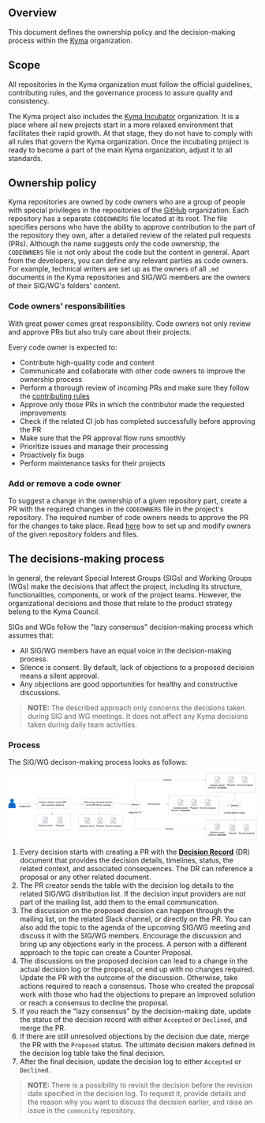 ## Overview

This document defines the ownership policy and the decision-making process within the [Kyma](../../../) organization.

## Scope

All repositories in the Kyma organization must follow the official guidelines, contributing rules, and the governance process to assure quality and consistency.

The Kyma project also includes the [Kyma Incubator](https://github.com/kyma-incubator) organization. It is a place where all new projects start in a more relaxed environment that facilitates their rapid growth. At that stage, they do not have to comply with all rules that govern the Kyma organization. Once the incubating project is ready to become a part of the main Kyma organization, adjust it to all standards.

## Ownership policy

Kyma repositories are owned by code owners who are a group of people with special privileges in the repositories of the [GitHub](../../../) organization. Each repository has a separate `CODEOWNERS` file located at its root. The file specifies persons who have the ability to approve contribution to the part of the repository they own, after a detailed review of the related pull requests (PRs). Although the name suggests only the code ownership, the `CODEOWNERS` file is not only about the code but the content in general. Apart from the developers, you can define any relevant parties as code owners. For example, technical writers are set up as the owners of all `.md` documents in the Kyma repositories and SIG/WG members are the owners of their SIG/WG's folders' content.

### Code owners' responsibilities

With great power comes great responsibility. Code owners not only review and approve PRs but also truly care about their projects.

Every code owner is expected to:

* Contribute high-quality code and content
* Communicate and collaborate with other code owners to improve the ownership process
* Perform a thorough review of incoming PRs and make sure they follow the [contributing rules](CONTRIBUTING.md)
* Approve only those PRs in which the contributor made the requested improvements
* Check if the related CI job has completed successfully before approving the PR
* Make sure that the PR approval flow runs smoothly
* Prioritize issues and manage their processing
* Proactively fix bugs
* Perform maintenance tasks for their projects

### Add or remove a code owner

To suggest a change in the ownership of a given repository part, create a PR with the required changes in the `CODEOWNERS` file in the project's repository. The required number of code owners needs to approve the PR for the changes to take place. Read [here](https://github.com/kyma-project/community/blob/master/guidelines/internal-guidelines/repository-template/template/CODEOWNERS) how to set up and modify owners of the given repository folders and files.

## The decisions-making process

In general, the relevant Special Interest Groups (SIGs) and Working Groups (WGs) make the decisions that affect the project, including its structure, functionalities, components, or work of the project teams. However, the organizational decisions and those that relate to the product strategy belong to the Kyma Council.

SIGs and WGs follow the "lazy consensus" decision-making process which assumes that:

* All SIG/WG members have an equal voice in the decision-making process.
* Silence is consent. By default, lack of objections to a proposed decision means a silent approval.
* Any objections are good opportunities for healthy and constructive discussions.

> **NOTE:** The described approach only concerns the decisions taken during SIG and WG meetings. It does not affect any Kyma decisions taken during daily team activities.

### Process

The SIG/WG decison-making process looks as follows:

![Decision-making process](assets/decision-making-process.png)

1. Every decision starts with creating a PR with the [**Decision Record**](./guidelines/templates/resources/DR.md) (DR) document that provides the decision details, timelines, status, the related context, and associated consequences. The DR can reference a proposal or any other related document.
2. The PR creator sends the table with the decision log details to the related SIG/WG distribution list. If the decision input providers are not part of the mailing list, add them to the email communication.
3. The discussion on the proposed decision can happen through the mailing list, on the related Slack channel, or directly on the PR. You can also add the topic to the agenda of the upcoming SIG/WG meeting and discuss it with the SIG/WG members. Encourage the discussion and bring up any objections early in the process. A person with a different approach to the topic can create a Counter Proposal.
4. The discussions on the proposed decision can lead to a change in the actual decision log or the proposal, or end up with no changes required. Update the PR with the outcome of the discussion. Otherwise, take actions required to reach a consensus. Those who created the proposal work with those who had the objections to prepare an improved solution or reach a consensus to decline the proposal.
5. If you reach the "lazy consensus" by the decision-making date, update the status of the decision record with either `Accepted` or `Declined`, and merge the PR.
6. If there are still unresolved objections by the decision due date, merge the PR with the `Proposed` status. The ultimate decision makers defined in the decision log table take the final decision.
7. After the final decision, update the decision log to either `Accepted` or `Declined`.

>**NOTE:** There is a possibility to revisit the decision before the revision date specified in the decision log. To request it, provide details and the reason why you want to discuss the decision earlier, and raise an issue in the `community` repository.
